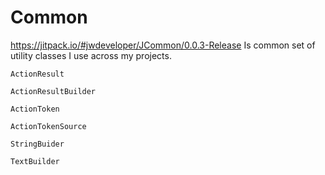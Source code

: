 # Common
https://jitpack.io/#jwdeveloper/JCommon/0.0.3-Release
Is common set of utility classes I use across my projects.

`ActionResult`

`ActionResultBuilder`

`ActionToken`

`ActionTokenSource`

`StringBuider`

`TextBuilder`
